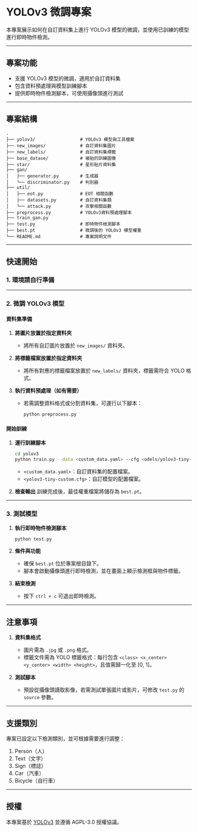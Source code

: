# YOLOv3 微調專案

本專案展示如何在自訂資料集上進行 YOLOv3 模型的微調，並使用已訓練的模型進行即時物件檢測。

---

## 專案功能

- 支援 YOLOv3 模型的微調，適用於自訂資料集
- 包含資料預處理與模型訓練腳本
- 提供即時物件檢測腳本，可使用攝像頭進行測試

---

## 專案結構

```
.
├── yolov3/                 # YOLOv3 模型與工具檔案
├── new_images/             # 自訂資料集圖片
├── new_labels/             # 自訂資料集標籤
├── base_datase/            # 被貼的訓練圖像
├── star/                   # 星形貼片資料集
├── gan/
│   ├── generator.py        # 生成器
│   └── discriminator.py    # 判別器
├── util/
│   ├── eot.py              # EOT 相關函數
│   ├── datasets.py         # 自訂資料集類
│   └── attack.py           # 攻擊相關函數
├── preprocess.py           # YOLOv3資料預處理腳本
├── train_gan.py           
├── test.py                 # 即時物件檢測腳本
├── best.pt                 # 微調後的 YOLOv3 模型權重
└── README.md               # 專案說明文件
```

---

## 快速開始

### 1. 環境請自行準備

---

### 2. 微調 YOLOv3 模型

#### 資料集準備

1. **將圖片放置於指定資料夾**
   - 將所有自訂圖片放置於 `new_images/` 資料夾。
   
2. **將標籤檔案放置於指定資料夾**
   - 將所有對應的標籤檔案放置於 `new_labels/` 資料夾，標籤需符合 YOLO 格式。

3. **執行資料預處理（如有需要）**
   - 若需調整資料格式或分割資料集，可運行以下腳本：
     ```bash
     python preprocess.py
     ```

#### 開始訓練

1. **運行訓練腳本**
   ```bash
   cd yolov3
   python train.py --data <custom_data.yaml> --cfg <odels/yolov3-tiny-custom.yaml> --epochs 50 --batch-size 16 --img-size 416    
   ```
   - `<custom_data.yaml>`：自訂資料集的配置檔案。
   - `<yolov3-tiny-custom.cfg>`：自訂模型的配置檔案。

2. **檢查輸出**
   訓練完成後，最佳權重檔案將儲存為 `best.pt`。

---

### 3. 測試模型

1. **執行即時物件檢測腳本**
   ```bash
   python test.py
   ```

2. **條件與功能**
   - 確保 `best.pt` 位於專案根目錄下。
   - 腳本會啟動攝像頭進行即時檢測，並在畫面上顯示檢測框與物件標籤。

3. **結束檢測**
   - 按下 `ctrl + c` 可退出即時檢測。

---

## 注意事項

1. **資料集格式**
   - 圖片需為 `.jpg` 或 `.png` 格式。
   - 標籤文件需為 YOLO 標籤格式：每行包含 `<class> <x_center> <y_center> <width> <height>`，且值需歸一化至 [0, 1]。

2. **測試腳本**
   - 預設從攝像頭讀取影像，若需測試單張圖片或影片，可修改 `test.py` 的 `source` 參數。

---

## 支援類別

專案已設定以下檢測類別，並可根據需要進行調整：

1. Person（人）
2. Text（文字）
3. Sign（標誌）
4. Car（汽車）
5. Bicycle（自行車）

---

## 授權

本專案基於 [YOLOv3](https://github.com/ultralytics/yolov3) 並遵循 AGPL-3.0 授權協議。

